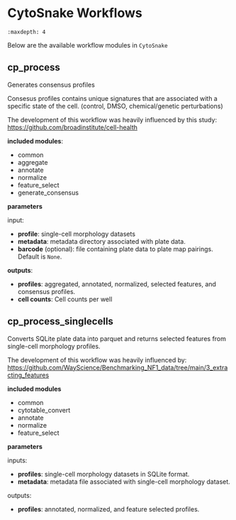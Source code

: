 # CytoSnake Workflows

```{toctree}
:maxdepth: 4
```

Below are the available workflow modules in `CytoSnake`

## cp_process

Generates consensus profiles

Consesus profiles contains unique signatures that are associated with a specific state of the cell. (control, DMSO, chemical/genetic perturbations)

The development of this workflow was heavily influenced by this study:
<https://github.com/broadinstitute/cell-health>

**included modules**:

- common
- aggregate
- annotate
- normalize
- feature_select
- generate_consensus

**parameters**

input:

- **profile**: single-cell morphology datasets
- **metadata**: metadata directory associated with plate data.
- **barcode** (optional): file containing plate data to plate map pairings. Default is `None`.

**outputs**:

- **profiles**: aggregated, annotated, normalized, selected features, and consensus profiles.
- **cell counts**: Cell counts per well

## cp_process_singlecells

Converts SQLite plate data into parquet and returns selected features from
single-cell morphology profiles.

The development of this workflow was heavily influenced by:
<https://github.com/WayScience/Benchmarking_NF1_data/tree/main/3_extracting_features>

**included modules**

- common
- cytotable_convert
- annotate
- normalize
- feature_select

**parameters**

inputs:

- **profiles**: single-cell morphology datasets in SQLite format.
- **metadata**: metadata file associated with single-cell morphology dataset.

outputs:

- **profiles**: annotated, normalized, and feature selected profiles.
